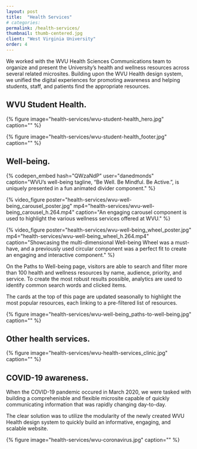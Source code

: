 ```yaml
---
layout: post
title:  "Health Services"
# categories: 
permalink: /health-services/
thumbnail: thumb-centered.jpg
client: "West Virginia University"
order: 4
---
```


We worked with the WVU Health Sciences Communications team to organize and present the University’s health and wellness resources across several related microsites. Building upon the WVU Health design system, we unified the digital experiences for promoting awareness and helping students, staff, and patients find the appropriate resources.

<!-- [screenshot of wellness footer] -->

## WVU Student Health.

{% figure image="health-services/wvu-student-health_hero.jpg" caption="" %}

{% figure image="health-services/wvu-student-health_footer.jpg" caption="" %}

## Well-being.

{% codepen_embed hash="QWzaNdP" user="danedmonds" caption="WVU’s well-being tagline, “Be Well. Be Mindful. Be Active.”, is uniquely presented in a fun animated divider component." %}

{% video_figure poster="health-services/wvu-well-being_carousel_poster.jpg" mp4="health-services/wvu-well-being_carousel_h.264.mp4" caption="An engaging carousel component is used to highlight the various wellness services offered at WVU." %}

{% video_figure poster="health-services/wvu-well-being_wheel_poster.jpg" mp4="health-services/wvu-well-being_wheel_h.264.mp4" caption="Showcasing the multi-dimensional Well-being Wheel was a must-have, and a previously used circular component was a perfect fit to create an engaging and interactive component." %}

On the Paths to Well-being page, visitors are able to search and filter more than 100 health and wellness resources by name, audience, priority, and service. To create the most robust results possible, analytics are used to identify common search words and clicked items. 

The cards at the top of this page are updated seasonally to highlight the most popular resources, each linking to a pre-filtered list of resources.

{% figure image="health-services/wvu-well-being_paths-to-well-being.jpg" caption="" %}

## Other health services.

{% figure image="health-services/wvu-health-services_clinic.jpg" caption="" %}

## COVID-19 awareness.

When the COVID-19 pandemic occured in March 2020, we were tasked with building a comprehenisble and flexible microsite capable of quickly communicating information that was rapidly changing day-to-day. 

The clear solution was to utilize the modularity of the newly created WVU Health design system to quickly build an informative, engaging, and scalable website.

{% figure image="health-services/wvu-coronavirus.jpg" caption="" %}

